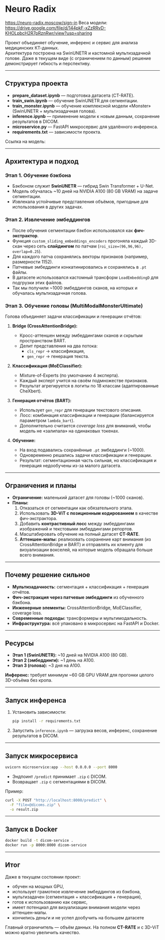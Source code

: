 # Neuro Radix

https://neuro-radix.moscow/sign-in
Веса модели: https://drive.google.com/file/d/144pkF-xZzRRvD-KHOLpbcH2R7pRznRwr/view?usp=sharing

Проект объединяет обучение, инференс и сервис для анализа медицинских КТ-данных.  
Архитектура построена на SwinUNETR и кастомной мультизадачной голове. Даже в текущем виде (с ограничением по данным) решение демонстрирует гибкость и перспективу.

---

## Структура проекта

- **prepare_dataset.ipynb** — подготовка датасета (CT-RATE).  
- **train_swin.ipynb** — обучение SwinUNETR для сегментации.  
- **train_monster.ipynb** — обучение комплексной модели «Monster» (SwinUNETR + мультизадачная голова).  
- **inference.ipynb** — применение модели к новым данным, сохранение результатов в DICOM.  
- **microservice.py** — FastAPI микросервис для удалённого инференса.  
- **requirements.txt** — зависимости проекта.  

Ссылка на модель: 

---

## Архитектура и подход

### Этап 1. Обучение бэкбона
- Бэкбоном служит **SwinUNETR** — гибрид Swin Transformer + U-Net.  
- Модель обучалась ~10 дней на NVIDIA A100 (80 GB VRAM) на задаче сегментации.  
- Извлекала устойчивые представления объёмов, пригодные для использования в других задачах.

### Этап 2. Извлечение эмбеддингов
- После обучения сегментации бэкбон использовался как **фич-экстрактор**.  
- Функция `custom_sliding_embeddings_encoders` прогоняла каждый 3D-скан через сеть **слайдингом** по патчам (`roi_size=(96,96,96), overlap=0.25`).  
- Для каждого патча сохранялись векторы признаков (например, размерности 1152).  
- Патчевые эмбеддинги конкатинировались и сохранялись в `.pt` файлы.  
- В датасете использовался кастомный трансформ `LoadEmbeddingD` для подгрузки этих файлов.  
- Так мы получили ~1000 эмбеддингов сканов, на которых и обучалась мультизадачная голова.

### Этап 3. Обучение головы (MultiModalMonsterUltimate)
Голова объединяет задачи классификации и генерации отчётов:  

1. **Bridge (CrossAttentionBridge):**  
   - Кросс-аттеншен между эмбеддингами сканов и скрытым пространством BART.  
   - Делит представления на два потока:  
     - `cls_repr` → классификация,  
     - `gen_repr` → генерация текста.  

2. **Классификация (MoEClassifier):**  
   - Mixture-of-Experts (по умолчанию 4 эксперта).  
   - Каждый эксперт учится на своём подмножестве признаков.  
   - Результат агрегируется в логиты по 18 классам (адаптированные CheXbert).  

3. **Генерация отчётов (BART):**  
   - Использует `gen_repr` для генерации текстового описания.  
   - Лосс: комбинация классификации и генерации (балансируется параметром `lambda_bart`).  
   - Дополнительно считается *coverage loss* для вниманий, чтобы модель не «залипала» на одинаковых токенах.  

4. **Обучение:**  
   - На вход подавались сохранённые `.pt` эмбеддинги (~1000).  
   - Одновременно решались задачи классификации и генерации.  
   - Результат: сегментационная часть сильная, но классификация и генерация недообучены из-за малого датасета.  

---

## Ограничения и планы

- **Ограничение:** маленький датасет для головы (~1000 сканов).  
- **Планы:**  
  1. Отказаться от сегментации как обязательного этапа.  
  2. Использовать **3D-ViT с позиционным кодированием** в качестве фич-экстрактора.  
  3. Добавить **контрастивный лосс** между эмбеддингами изображений и текстовыми эмбеддингами репортов.  
  4. Масштабировать обучение на полный датасет **CT-RATE**.  
  5. **Аттеншен-мапы:** реализовать сохранение карт внимания (из CrossAttentionBridge и BART) и отправлять их клиенту для визуализации вокселей, на которые модель обращала больше всего внимания.  

---

## Почему решение сильное

- **Мультизадачность:** сегментация + классификация + генерация отчётов.  
- **Фич-экстракция через патчевые эмбеддинги** из обученного бэкбона.  
- **Инженерные элементы:** CrossAttentionBridge, MoEClassifier, coverage loss.  
- **Современные подходы:** трансформеры и мультимодальность.  
- **Инфраструктура:** всё упаковано в микросервис на FastAPI и Docker.

---

## Ресурсы

- **Этап 1 (SwinUNETR):** ~10 дней на NVIDIA A100 (80 GB).  
- **Этап 2 (эмбеддинги):** ~1 день на A100.  
- **Этап 3 (голова):** ~3 дня на A100.  

**Инференс:** требует минимум ~60 GB GPU VRAM для прогонки целого 3D-объёма без кропа.  

---

## Запуск инференса

1. Установить зависимости:
   ```bash
   pip install -r requirements.txt
   ```
2. Запустить `inference.ipynb` — загрузка весов, инференс, сохранение результатов в DICOM.  

---

## Запуск микросервиса

```bash
uvicorn microservice:app --host 0.0.0.0 --port 8000
```

- Эндпоинт `/predict` принимает `.zip` с DICOM.  
- Возвращает `.zip` с сегментациями в DICOM.  

Пример:
```bash
curl -X POST "http://localhost:8000/predict" \
  -F "file=@dicoms.zip" \
  -o result.zip
```

---

## Запуск в Docker

```bash
docker build -t dicom-service .
docker run -p 8000:8000 dicom-service
```

---

## Итог

Даже в текущем состоянии проект:  
- обучен на мощных GPU,  
- использует грамотное извлечение эмбеддингов из бэкбона,  
- мультизадачен (сегментация + классификация + генерация),  
- готов к использованию как сервис,  
- имеет потенциал для визуализации внимания модели через аттеншен-мапы.
- кончились деньги и не успел дообучить на большем датасете 

Главный ограничитель — объём данных. На полном **CT-RATE** и с 3D-ViT можно кратно увеличить качество.
